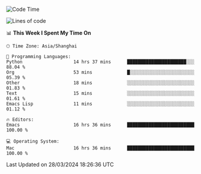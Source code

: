 <!--START_SECTION:waka-->
![Code Time](http://img.shields.io/badge/Code%20Time-1%2C881%20hrs%2032%20mins-blue)

![Lines of code](https://img.shields.io/badge/From%20Hello%20World%20I%27ve%20Written-293.6%20thousand%20lines%20of%20code-blue)

📊 **This Week I Spent My Time On** 

```text
🕑︎ Time Zone: Asia/Shanghai

💬 Programming Languages: 
Python                   14 hrs 37 mins      ██████████████████████░░░   88.04 % 
Org                      53 mins             █░░░░░░░░░░░░░░░░░░░░░░░░   05.39 % 
Other                    18 mins             ░░░░░░░░░░░░░░░░░░░░░░░░░   01.83 % 
Text                     15 mins             ░░░░░░░░░░░░░░░░░░░░░░░░░   01.61 % 
Emacs Lisp               11 mins             ░░░░░░░░░░░░░░░░░░░░░░░░░   01.12 % 

🔥 Editors: 
Emacs                    16 hrs 36 mins      █████████████████████████   100.00 % 

💻 Operating System: 
Mac                      16 hrs 36 mins      █████████████████████████   100.00 % 
```


 Last Updated on 28/03/2024 18:26:36 UTC
<!--END_SECTION:waka-->
